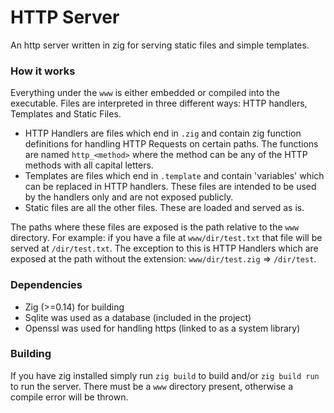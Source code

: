 # HTTP Server

An http server written in zig for serving static files and simple templates.

### How it works
Everything under the `www` is either embedded or compiled into the executable.
Files are interpreted in three different ways: HTTP handlers, Templates and Static Files.
- HTTP Handlers are files which end in `.zig` and contain zig function definitions for handling HTTP Requests on certain paths. The functions are named `http_<method>` where the method can be any of the HTTP methods with all capital letters.
- Templates are files which end in `.template` and contain 'variables' which can be replaced in HTTP handlers. These files are intended to be used by the handlers only and are not exposed publicly.
- Static files are all the other files. These are loaded and served as is.

The paths where these files are exposed is the path relative to the `www` directory. For example: if you have a file at `www/dir/test.txt` that file will be served at `/dir/test.txt`.
The exception to this is HTTP Handlers which are exposed at the path without the extension: `www/dir/test.zig` => `/dir/test`.

### Dependencies
- Zig (>=0.14) for building
- Sqlite was used as a database (included in the project)
- Openssl was used for handling https (linked to as a system library)

### Building
If you have zig installed simply run `zig build` to build and/or `zig build run` to run the server.
There must be a `www` directory present, otherwise a compile error will be thrown.

